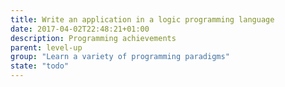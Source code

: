 ```yaml
---
title: Write an application in a logic programming language
date: 2017-04-02T22:48:21+01:00
description: Programming achievements
parent: level-up
group: "Learn a variety of programming paradigms"
state: "todo"
---
```

